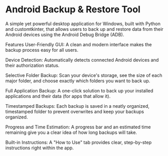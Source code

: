 # Android Backup & Restore Tool
A simple yet powerful desktop application for Windows, built with Python and customtkinter, that allows users to back up and restore data from their Android devices using the Android Debug Bridge (ADB).

Features
User-Friendly GUI: A clean and modern interface makes the backup process easy for all users.

Device Detection: Automatically detects connected Android devices and their authorization status.

Selective Folder Backup: Scan your device's storage, see the size of each major folder, and choose exactly which folders you want to back up.

Full Application Backup: A one-click solution to back up your installed applications and their data (for apps that allow it).

Timestamped Backups: Each backup is saved in a neatly organized, timestamped folder to prevent overwrites and keep your backups organized.

Progress and Time Estimation: A progress bar and an estimated time remaining give you a clear idea of how long backups will take.

Built-in Instructions: A "How to Use" tab provides clear, step-by-step instructions right within the app.
